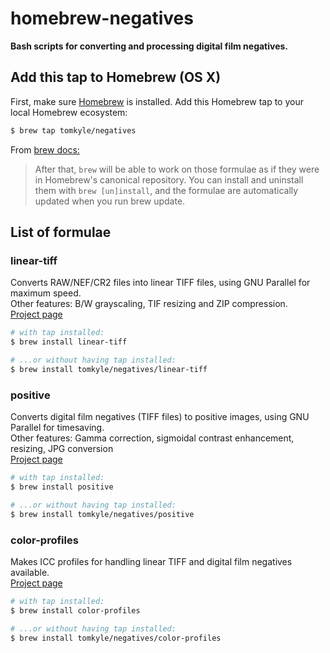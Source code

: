 
# homebrew-negatives

**Bash scripts for converting and processing digital film negatives.**



## Add this tap to Homebrew (OS X)

First, make sure [Homebrew](https://brew.sh/) is installed. Add this Homebrew tap to your local Homebrew ecosystem:


```bash
$ brew tap tomkyle/negatives
```

From [brew docs:](https://github.com/Homebrew/brew/blob/master/docs/brew-tap.md)

> After that, `brew` will be able to work on those formulae as if they were in Homebrew's canonical repository. You can install and uninstall them with `brew [un]install`, and the formulae are automatically updated when you run brew update. 



## List of formulae


### linear-tiff 

Converts RAW/NEF/CR2 files into linear TIFF files, using GNU Parallel for maximum speed.  
Other features: B/W grayscaling, TIF resizing and ZIP compression.  
[Project page](https://github.com/tomkyle/negatives-linear-tiff)

```bash
# with tap installed:
$ brew install linear-tiff

# ...or without having tap installed:
$ brew install tomkyle/negatives/linear-tiff
```

### positive 

Converts digital film negatives (TIFF files) to positive images, using GNU Parallel for timesaving.  
Other features: Gamma correction, sigmoidal contrast enhancement, resizing, JPG conversion  
[Project page](https://github.com/tomkyle/negatives-positive)

```bash
# with tap installed:
$ brew install positive

# ...or without having tap installed:
$ brew install tomkyle/negatives/positive
```

### color-profiles 

Makes ICC profiles for handling linear TIFF and digital film negatives available.  
[Project page](https://github.com/tomkyle/negatives-color-profiles)

```bash
# with tap installed:
$ brew install color-profiles

# ...or without having tap installed:
$ brew install tomkyle/negatives/color-profiles
```


